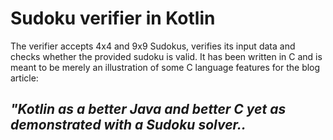 # Sudoku verifier in Kotlin

The verifier accepts 4x4 and 9x9 Sudokus, verifies its input data and checks whether the provided sudoku is valid.
It has been written in C and is meant to be merely an illustration of some C language features for the blog article:

## *"Kotlin as a better Java and better C yet as demonstrated with a Sudoku solver..*



